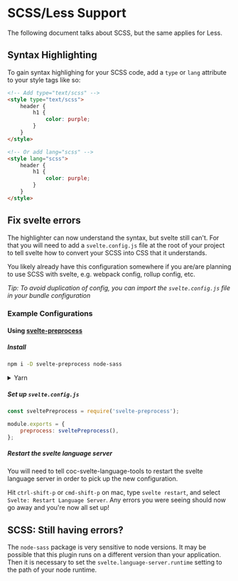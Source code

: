 # SCSS/Less Support

The following document talks about SCSS, but the same applies for Less.

## Syntax Highlighting

To gain syntax highlighing for your SCSS code, add a `type` or `lang` attribute to your style tags like so:

```html
<!-- Add type="text/scss" -->
<style type="text/scss">
    header {
        h1 {
            color: purple;
        }
    }
</style>

<!-- Or add lang="scss" -->
<style lang="scss">
    header {
        h1 {
            color: purple;
        }
    }
</style>
```

## Fix svelte errors

The highlighter can now understand the syntax, but svelte still can't.
For that you will need to add a `svelte.config.js` file at the root of your project to tell svelte how to convert your SCSS into CSS that it understands.

You likely already have this configuration somewhere if you are/are planning to use SCSS with svelte, e.g. webpack config, rollup config, etc.

_Tip: To avoid duplication of config, you can import the `svelte.config.js` file in your bundle configuration_

### Example Configurations

#### Using [svelte-preprocess](https://github.com/sveltejs/svelte-preprocess)

##### Install

```sh
npm i -D svelte-preprocess node-sass
```

<details>
<summary>Yarn</summary>

```sh
yarn add --dev svelte-preprocess node-sass
```

</details>

##### Set up `svelte.config.js`

```js
const sveltePreprocess = require('svelte-preprocess');

module.exports = {
    preprocess: sveltePreprocess(),
};
```

##### Restart the svelte language server

You will need to tell coc-svelte-language-tools to restart the svelte language server in order to pick up the new configuration.

Hit `ctrl-shift-p` or `cmd-shift-p` on mac, type `svelte restart`, and select `Svelte: Restart Language Server`. Any errors you were seeing should now go away and you're now all set up!

## SCSS: Still having errors?

The `node-sass` package is very sensitive to node versions. It may be possible that this plugin runs on a different version than your application. Then it is necessary to set the `svelte.language-server.runtime` setting to the path of your node runtime.
